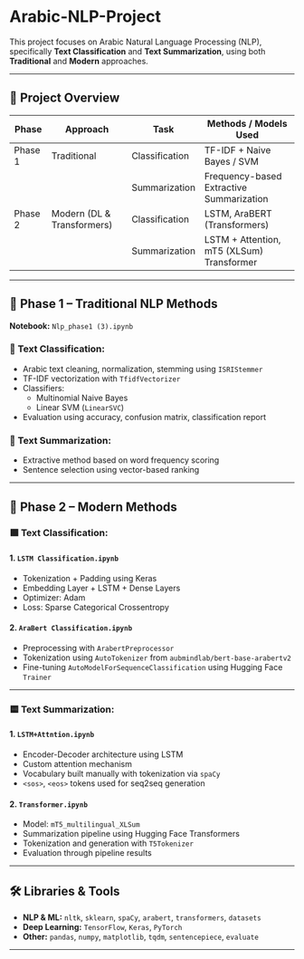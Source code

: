 # Arabic-NLP-Project

This project focuses on Arabic Natural Language Processing (NLP), specifically **Text Classification** and **Text Summarization**, using both **Traditional** and **Modern** approaches.

---

## 📌 Project Overview

| Phase     | Approach       | Task             | Methods / Models Used                      |
|-----------|----------------|------------------|---------------------------------------------|
| Phase 1   | Traditional     | Classification   | TF-IDF + Naive Bayes / SVM                  |
|           |                | Summarization    | Frequency-based Extractive Summarization    |
| Phase 2   | Modern (DL & Transformers) | Classification   | LSTM, AraBERT (Transformers)                |
|           |                | Summarization    | LSTM + Attention, mT5 (XLSum) Transformer   |

---

## 🔹 Phase 1 – Traditional NLP Methods

**Notebook:** `Nlp_phase1 (3).ipynb`

### 🧪 Text Classification:
- Arabic text cleaning, normalization, stemming using `ISRIStemmer`
- TF-IDF vectorization with `TfidfVectorizer`
- Classifiers:
  - Multinomial Naive Bayes
  - Linear SVM (`LinearSVC`)
- Evaluation using accuracy, confusion matrix, classification report

### 📝 Text Summarization:
- Extractive method based on word frequency scoring
- Sentence selection using vector-based ranking

---

## 🔸 Phase 2 – Modern Methods

### 🟩 Text Classification:

#### 1. `LSTM Classification.ipynb`
- Tokenization + Padding using Keras
- Embedding Layer + LSTM + Dense Layers
- Optimizer: Adam
- Loss: Sparse Categorical Crossentropy

#### 2. `AraBert Classification.ipynb`
- Preprocessing with `ArabertPreprocessor`
- Tokenization using `AutoTokenizer` from `aubmindlab/bert-base-arabertv2`
- Fine-tuning `AutoModelForSequenceClassification` using Hugging Face `Trainer`

---

### 🟨 Text Summarization:

#### 1. `LSTM+Attntion.ipynb`
- Encoder-Decoder architecture using LSTM
- Custom attention mechanism
- Vocabulary built manually with tokenization via `spaCy`
- `<sos>`, `<eos>` tokens used for seq2seq generation

#### 2. `Transformer.ipynb`
- Model: `mT5_multilingual_XLSum`
- Summarization pipeline using Hugging Face Transformers
- Tokenization and generation with `T5Tokenizer`
- Evaluation through pipeline results

---

## 🛠️ Libraries & Tools

- **NLP & ML:** `nltk`, `sklearn`, `spaCy`, `arabert`, `transformers`, `datasets`
- **Deep Learning:** `TensorFlow`, `Keras`, `PyTorch`
- **Other:** `pandas`, `numpy`, `matplotlib`, `tqdm`, `sentencepiece`, `evaluate`

---




